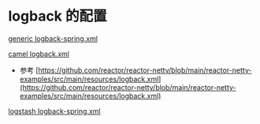 # logback 的配置

[generic logback-spring.xml](generic/src/main/resources/logback-spring.xml)


[camel logback.xml](middleware/camel/camel-boot/src/main/resources/logback.xml)
- 参考 [https://github.com/reactor/reactor-netty/blob/main/reactor-netty-examples/src/main/resources/logback.xml](https://github.com/reactor/reactor-netty/blob/main/reactor-netty-examples/src/main/resources/logback.xml)


[logstash logback-spring.xml](middleware/elastic/boot-logstash/src/main/resources/logback-spring.xml)





